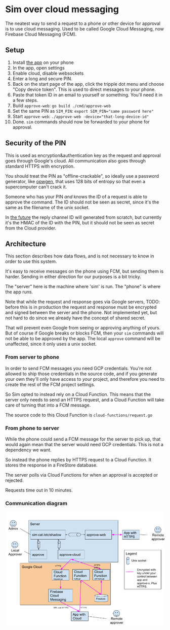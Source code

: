 # Sim over cloud messaging

The neatest way to send a request to a phone or other device for approval is to
use cloud messaging. Used to be called Google Cloud Messaging, now Firebase
Cloud Messaging (FCM).

## Setup

1. Install [the app][app] on your phone
1. In the app, open settings
1. Enable cloud, disable websockets
1. Enter a long and secure PIN.
1. Back on the start page of the app, click the tripple dot menu and choose
   "Copy device token". This is used to direct messages to your phone.
1. Paste that token ID in an email to yourself or something. You'll need it in a
   few steps.
1. Build `approve-web`: `go build ./cmd/approve-web`
1. Set the same PIN as `SIM_PIN`:  `export SIM_PIN="same password here"`
1. Start `approve-web`: `./approve-web -device="that-long-device-id"`
1. Done. `sim` commands should now be forwarded to your phone for approval.

## Security of the PIN

This is used as encryption&authentication key as the request and approval goes
through Google's cloud. All communication also goes through standard HTTPS with
encryption.

You should treat the PIN as "offline-crackable", so ideally use a password
generator, like [opwgen][opwgen], that uses 128 bits of entropy so that even
a supercomputer can't crack it.

Someone who has your PIN *and* knows the ID of a request is able to approve the
command. The ID should not be seen as secret, since it's the same as the
filename of the unix socket.

In [the future][bug-id] the reply channel ID will generated from scratch, but
currently it's the HMAC of the ID with the PIN, but it should not be seen as
secret from the Cloud provider.

## Architecture

This section describes how data flows, and is not necessary to know in order to
use this system.

It's easy to receive messages on the phone using FCM, but sending them is
harder. Sending in either direction for our purposes is a bit tricky.

The "server" here is the machine where 'sim' is run. The "phone" is where the
app runs.

Note that while the request and response goes via Google servers, TODO: before
this is in production the request and response must be encrypted and signed
between the server and the phone. Not implemented yet, but not hard to do since
we already have the concept of shared secret.

That will prevent even Google from seeing or approving anything of yours. But of
course if Google breaks or blocks FCM, then your `sim` commands will not be able
to be approved by the app. The local `approve` command will be unaffected, since
it only uses a unix socket.

### From server to phone

In order to send FCM messages you need GCP credentials. You're not allowed to
ship those credentials in the source code, and if you generate your own they'll
only have access to *your* project, and therefore you need to create the rest of
the FCM project settings.

So Sim opted to instead rely on a Cloud Function. This means that the server
only needs to send an HTTPS request, and a Cloud Function will take care of
turning that into a FCM message.

The source code to this Cloud Function is `cloud-functions/request.go`

### From phone to server

While the phone could send a FCM message for the server to pick up, that would
again mean that the server would need GCP credentials. This is not a dependency
we want.

So instead the phone replies by HTTPS request to a Cloud Function. It stores the
response in a FireStore database.

The server polls via Cloud Functions for when an approval is accepted or
rejected.

Requests time out in 10 minutes.

### Communication diagram

![Architecture](architecture.png)


[app]: https://play.google.com/store/apps/details?id=com.thomashabets.simapprover
[opwgen]: https://github.com/ThomasHabets/opwgen
[bug-id]: https://github.com/ThomasHabets/sim/issues/8

